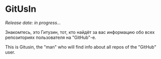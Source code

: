# GitUsIn
*Release date: in progress...*

Знакомтесь, это Гитузин, тот, кто найдёт за вас информацию обо всех репозиториях пользователя на "GitHub"-е.

This is Gitusin, the "man" who will find info about all repos of the "GitHub" user.

